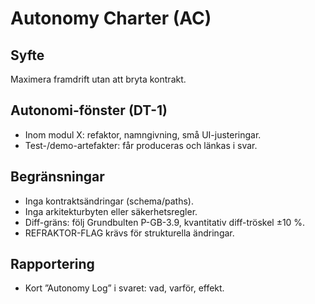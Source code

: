 # Autonomy Charter (AC)

## Syfte
Maximera framdrift utan att bryta kontrakt.

## Autonomi-fönster (DT-1)
- Inom modul X: refaktor, namngivning, små UI-justeringar.
- Test-/demo-artefakter: får produceras och länkas i svar.

## Begränsningar
- Inga kontraktsändringar (schema/paths).
- Inga arkitekturbyten eller säkerhetsregler.
- Diff-gräns: följ Grundbulten P-GB-3.9, kvantitativ diff-tröskel ±10 %.
- REFRAKTOR-FLAG krävs för strukturella ändringar.

## Rapportering
- Kort ”Autonomy Log” i svaret: vad, varför, effekt.
